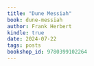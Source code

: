 ```yaml
---
title: "Dune Messiah"
book: dune-messiah
author: Frank Herbert
kindle: true
date: 2024-07-22
tags: posts
bookshop_id: 9780399102264
---
```

